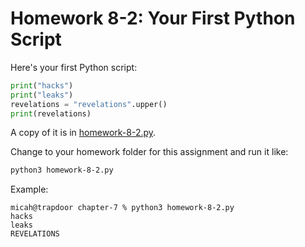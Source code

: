 # Homework 8-2: Your First Python Script

Here's your first Python script:

```py
print("hacks")
print("leaks")
revelations = "revelations".upper()
print(revelations)
```

A copy of it is in [homework-8-2.py](./homework-8-2.py).

Change to your homework folder for this assignment and run it like:

```sh
python3 homework-8-2.py
```

Example:

```
micah@trapdoor chapter-7 % python3 homework-8-2.py
hacks
leaks
REVELATIONS
```
